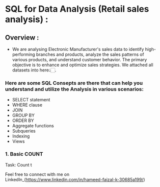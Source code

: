 # SQL for Data Analysis (Retail sales analysis) :
## Overview :
- We are analysing Electronic Manufacturer's sales data to identify high-performing branches and products, analyze the sales patterns of various products, and understand customer behavior. The primary objective is to enhance and optimize sales strategies. We attached all datasets into here👆🏻.
### Here are some SQL Consepts are there that can help you understand and utilize the Analysis in various scenarios:
- SELECT statement
- WHERE clause
- JOIN
- GROUP BY
- ORDER BY
- Aggregate functions
- Subqueries
- Indexing
- Views


### 1. Basic COUNT
Task: Count t

Feel free to connect with me on LinkedIn_(https://www.linkedin.com/in/hameed-faizal-k-30685a199/)
